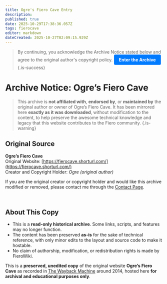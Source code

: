 ```yaml
---
title: Ogre's Fiero Cave Entry
description: 
published: true
date: 2025-10-29T17:38:36.057Z
tags: fierocave
editor: markdown
dateCreated: 2025-10-27T02:09:15.929Z
---
```


> By continuing, you acknowledge the Archive Notice stated below and agree to the original author's copyright policy.
<a href="/archived-websites/fierocave/index.html" style="display:inline-block; padding:8px 16px; background-color:#007bff; color:white; text-decoration:none; border-radius:4px;">**Enter the Archive**</a>
{.is-success}

# Archive Notice: Ogre’s Fiero Cave

> This archive is **not affiliated with**, **endorsed by**, or **maintained by** the original author or owner of Ogre’s Fiero Cave. It has been mirrored here **exactly as it was downloaded**, without modification to the content, to help preserve the awesome technical knowledge and legacy that this website contributes to the Fiero community.
{.is-warning}



## Original Source
**Ogre’s Fiero Cave**  
Original Website: [https://fierocave.shorturl.com/](https://fierocave.shorturl.com/)  
Creator and Copyright Holder: *Ogre (original author)*

If you are the original creator or copyright holder and would like this archive modified or removed, please contact me through the [Contact Page](/contact.md).

<br>

## About This Copy
- This is a **read-only historical archive**. Some links, scripts, and features may no longer function.  
- The content has been preserved **as-is** for the sake of technical reference, with only minor edits to the layout and source code to make it hostable.  
- No claim of authorship, modification, or redistribution rights is made by FieroWiki.

This is a **preserved, unedited copy** of the original website **Ogre’s Fiero Cave** as recorded in [The Wayback Machine](https://web.archive.org/web/20140928092033im_/http://home.comcast.net/~fierocave/) around 2014, hosted here **for archival and educational purposes only**.
